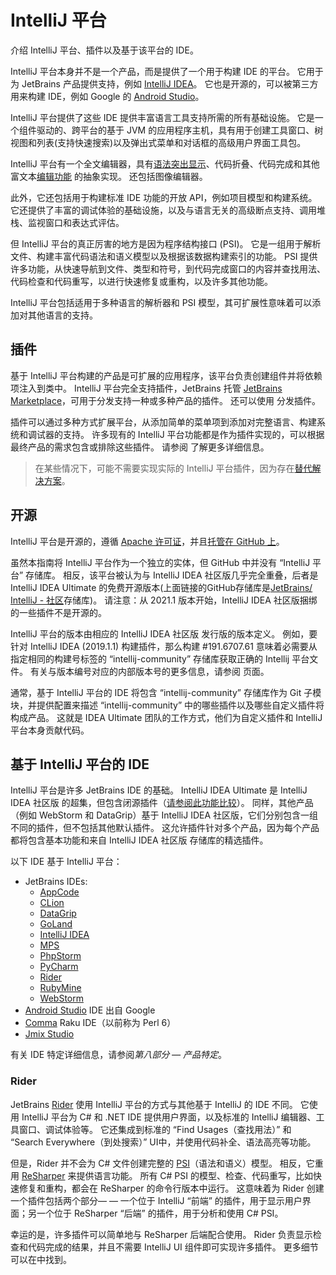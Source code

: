 <!-- Copyright 2000-2023 JetBrains s.r.o. and contributors. Use of this source code is governed by the Apache 2.0 license. -->

# IntelliJ 平台

<link-summary>介绍 IntelliJ 平台、插件以及基于该平台的 IDE。</link-summary>

IntelliJ 平台本身并不是一个产品，而是提供了一个用于构建 IDE 的平台。
它用于为 JetBrains 产品提供支持，例如 [IntelliJ IDEA](https://www.jetbrains.com/idea/)。
它也是开源的，可以被第三方用来构建 IDE，例如 Google 的 [Android Studio](https://developer.android.com/studio/index.html)。

IntelliJ 平台提供了这些 IDE 提供丰富语言工具支持所需的所有基础设施。
它是一个组件驱动的、跨平台的基于 JVM 的应用程序主机，具有用于创建工具窗口、树视图和列表(支持快速搜索)以及弹出式菜单和对话框的高级用户界面工具包。

IntelliJ 平台有一个全文编辑器，具有[语法突出显示](analyzing.md)、代码折叠、代码完成和其他富文本[编辑功能](editing.md) 的抽象实现。
还包括图像编辑器。

此外，它还包括用于构建标准 IDE 功能的开放 API，例如项目模型和构建系统。
它还提供了丰富的调试体验的基础设施，以及与语言无关的高级断点支持、调用堆栈、监视窗口和表达式评估。

但 IntelliJ 平台的真正厉害的地方是因为程序结构接口 (PSI)。
它是一组用于解析文件、构建丰富代码语法和语义模型以及根据该数据构建索引的功能。
PSI 提供许多功能，从快速导航到文件、类型和符号，到代码完成窗口的内容并查找用法、代码检查和代码重写，以进行快速修复或重构，以及许多其他功能。

IntelliJ 平台包括适用于多种语言的解析器和 PSI 模型，其可扩展性意味着可以添加对其他语言的支持。

## 插件

基于 IntelliJ 平台构建的产品是可扩展的应用程序，该平台负责创建组件并将依赖项注入到类中。
IntelliJ 平台完全支持插件，JetBrains 托管 [JetBrains Marketplace](https://plugins.jetbrains.com)，可用于分发支持一种或多种产品的插件。
还可以使用 [](custom_plugin_repository.md) 分发插件。

插件可以通过多种方式扩展平台，从添加简单的菜单项到添加对完整语言、构建系统和调试器的支持。
许多现有的 IntelliJ 平台功能都是作为插件实现的，可以根据最终产品的需求包含或排除这些插件。
请参阅 [](plugins_quick_start.md) 了解更多详细信息。

> 在某些情况下，可能不需要实现实际的 IntelliJ 平台插件，因为存在[替代解决方案](plugin_alternatives.md)。
>

## 开源

IntelliJ 平台是开源的，遵循 [Apache 许可证](%gh-ic%/LICENSE.txt)，并且[托管在 GitHub 上](https://github.com/JetBrains/intellij-community)。

虽然本指南将 IntelliJ 平台作为一个独立的实体，但 GitHub 中并没有 “IntelliJ 平台” 存储库。
相反，该平台被认为与 IntelliJ IDEA 社区版几乎完全重叠，后者是 IntelliJ IDEA Ultimate 的免费开源版本(上面链接的GitHub存储库是[JetBrains/ IntelliJ - 社区](https://github.com/JetBrains/intellij-community)存储库)。
请注意：从 2021.1 版本开始，IntelliJ IDEA 社区版捆绑的一些插件不是开源的。

IntelliJ 平台的版本由相应的 IntelliJ IDEA 社区版 发行版的版本定义。
例如，要针对 IntelliJ IDEA (2019.1.1) 构建插件，那么构建 #191.6707.61 意味着必需要从指定相同的构建号标签的 “intellij-community” 存储库获取正确的 Intellij 平台文件。
有关与版本编号对应的内部版本号的更多信息，请参阅 [](build_number_ranges.md) 页面。

通常，基于 IntelliJ 平台的 IDE 将包含 “intellij-community” 存储库作为 Git 子模块，并提供配置来描述 “intellij-community” 中的哪些插件以及哪些自定义插件将构成产品。
这就是 IDEA Ultimate 团队的工作方式，他们为自定义插件和 IntelliJ 平台本身贡献代码。

## 基于 IntelliJ 平台的 IDE

IntelliJ 平台是许多 JetBrains IDE 的基础。
IntelliJ IDEA Ultimate 是 IntelliJ IDEA 社区版 的超集，但包含闭源插件（[请参阅此功能比较](https://www.jetbrains.com/idea/features/editions_comparison_matrix.html)）。
同样，其他产品（例如 WebStorm 和 DataGrip）基于 IntelliJ IDEA 社区版，它们分别包含一组不同的插件，但不包括其他默认插件。
这允许插件针对多个产品，因为每个产品都将包含基本功能和来自 IntelliJ IDEA 社区版 存储库的精选插件。

<include from="snippets.md" element-id="jetbrainsProductOpenSourceLicense"/>

以下 IDE 基于 IntelliJ 平台：
* JetBrains IDEs:
  * [AppCode](https://www.jetbrains.com/objc/)
  * [CLion](https://www.jetbrains.com/clion/)
  * [DataGrip](https://www.jetbrains.com/datagrip/)
  * [GoLand](https://www.jetbrains.com/go/)
  * [IntelliJ IDEA](https://www.jetbrains.com/idea/)
  * [MPS](https://www.jetbrains.com/mps/)
  * [PhpStorm](https://www.jetbrains.com/phpstorm/)
  * [PyCharm](https://www.jetbrains.com/pycharm/)
  * [Rider](#rider)
  * [RubyMine](https://www.jetbrains.com/ruby/)
  * [WebStorm](https://www.jetbrains.com/webstorm/)
* [Android Studio](https://developer.android.com/studio/index.html) IDE 出自 Google
* [Comma](https://commaide.com/) Raku IDE（以前称为 Perl 6）
* [Jmix Studio](https://www.jmix.io/tools/)

有关 IDE 特定详细信息，请参阅*第八部分 — 产品特定*。

### Rider

JetBrains [Rider](https://www.jetbrains.com/rider/) 使用 IntelliJ 平台的方式与其他基于 IntelliJ 的 IDE 不同。
它使用 IntelliJ 平台为 C# 和 .NET IDE 提供用户界面，以及标准的 IntelliJ 编辑器、工具窗口、调试体验等。
它还集成到标准的 “Find Usages（查找用法）” 和 “Search Everywhere（到处搜索）” UI中，并使用代码补全、语法高亮等功能。

但是，Rider 并不会为 C# 文件创建完整的 [PSI](psi.md)（语法和语义）模型。
相反，它重用 [ReSharper](https://www.jetbrains.com/resharper/) 来提供语言功能。
所有 C# PSI 的模型、检查、代码重写，比如快速修复和重构，都会在 ReSharper 的命令行版本中运行。
这意味着为 Rider 创建一个插件包括两个部分—  —  一个位于 IntelliJ “前端” 的插件，用于显示用户界面；另一个位于 ReSharper “后端” 的插件，用于分析和使用 C# PSI。

幸运的是，许多插件可以简单地与 ReSharper 后端配合使用。
Rider 负责显示检查和代码完成的结果，并且不需要 IntelliJ UI 组件即可实现许多插件。
更多细节可以在[](rider.md)中找到。
